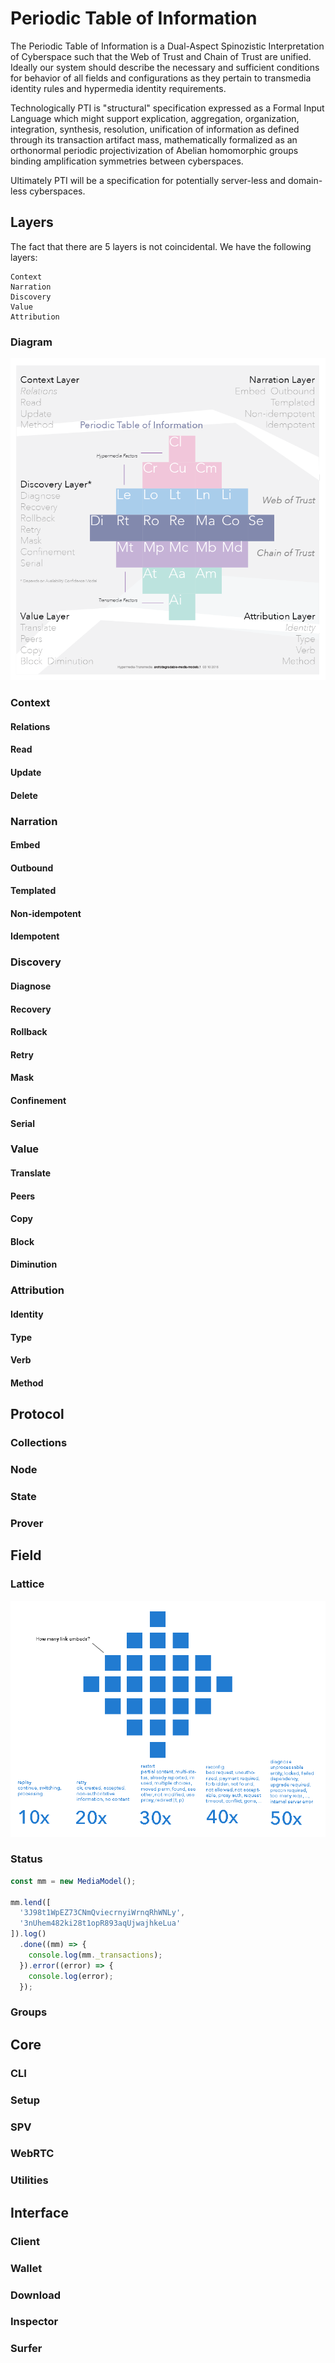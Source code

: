 # Periodic Table of Information

The Periodic Table of Information is a Dual-Aspect Spinozistic Interpretation
of Cyberspace such that the Web of Trust and Chain of Trust are unified.
Ideally our system should describe the necessary and sufficient conditions
for behavior of all fields and configurations as they pertain to transmedia
identity rules and hypermedia identity requirements.

Technologically PTI is "structural" specification expressed as a Formal Input
Language which might support explication, aggregation, organization,
integration, synthesis, resolution, unification of information as defined
through its transaction artifact mass, mathematically formalized as an
orthonormal periodic projectivization of Abelian homomorphic groups binding
amplification symmetries between cyberspaces.

Ultimately PTI will be a specification for potentially server-less and
domain-less cyberspaces.

## Layers

The fact that there are 5 layers is not coincidental. We have the following
layers:

    Context
    Narration
    Discovery
    Value
    Attribution

### Diagram

<img src="https://raw.githubusercontent.com/nerdfiles/periodic-table-of-information/master/docs/images/architecture-internal.png" />

### Context

#### Relations

#### Read

#### Update

#### Delete

### Narration

#### Embed

#### Outbound

#### Templated

#### Non-idempotent

#### Idempotent

### Discovery

#### Diagnose

#### Recovery

#### Rollback

#### Retry

#### Mask

#### Confinement

#### Serial

### Value

#### Translate

#### Peers

#### Copy

#### Block

#### Diminution

### Attribution

#### Identity

#### Type

#### Verb

#### Method

## Protocol

### Collections

### Node

### State

### Prover

## Field

### Lattice

<img src="https://raw.githubusercontent.com/nerdfiles/periodic-table-of-information/master/docs/images/discovery-modeling.png" />

### Status

```javascript
const mm = new MediaModel();

mm.lend([
  '3J98t1WpEZ73CNmQviecrnyiWrnqRhWNLy',
  '3nUhem482ki28t1opR893aqUjwajhkeLua'
]).log()
  .done((mm) => {
    console.log(mm._transactions);
  }).error((error) => {
    console.log(error);
  });
```

### Groups

## Core

### CLI

### Setup

### SPV

### WebRTC

### Utilities

## Interface

### Client

### Wallet

### Download

### Inspector

### Surfer
